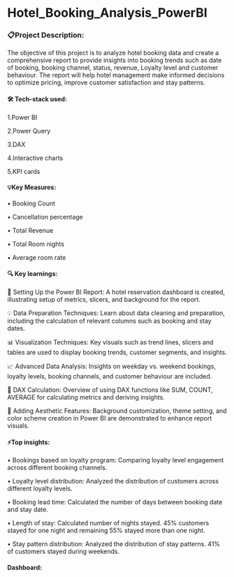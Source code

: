 # Hotel_Booking_Analysis_PowerBI

### 📋Project Description: 

The objective of this project is to analyze hotel booking data and create a comprehensive report
to provide insights into booking trends such as date of booking, booking channel, status, revenue, 
Loyalty level and customer behaviour. The report will help hotel management make informed decisions 
to optimize pricing, improve customer satisfaction and stay patterns.

#### 🛠️ Tech-stack used:

1.Power BI

2.Power Query

3.DAX
   
4.Interactive charts

5.KPI cards

#### 💡Key Measures:

•	Booking Count

•	Cancellation percentage

•	Total Revenue

•	Total Room nights

•	Average room rate

#### 🔍 Key learnings:

📁 Setting Up the Power BI Report: A hotel reservation dashboard is created, illustrating setup of metrics, slicers, and background for the report. 

💡 Data Preparation Techniques: Learn about data cleaning and preparation, including the calculation of relevant columns such as booking and stay dates. 

📊 Visualization Techniques: Key visuals such as trend lines, slicers and tables are used to display booking trends, customer segments, and insights.

📈 Advanced Data Analysis: Insights on weekday vs. weekend bookings, loyalty levels, booking channels, and customer behaviour are included. 

📑 DAX Calculation: Overview of using DAX functions like SUM, COUNT, AVERAGE for calculating metrics and deriving insights.

🔧 Adding Aesthetic Features: Background customization, theme setting, and color scheme creation in Power BI are demonstrated to enhance report visuals. 

#### ⚡️Top insights:

•	Bookings based on loyalty program: Comparing loyalty level engagement across different booking channels.

•	Loyalty level distribution: Analyzed the distribution of customers across different loyalty levels.

•	Booking lead time: Calculated the number of days between booking date and stay date.

•	Length of stay:  Calculated number of nights stayed. 45% customers stayed for one night and remaining 55% stayed more than one night.

•	Stay pattern distribution:  Analyzed the distribution of stay patterns. 41% of customers stayed during weekends.

#### Dashboard:
